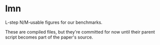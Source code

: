 lmn
===

L-step N/M-usable figures for our benchmarks.

These are compiled files, but they're committed for now until their parent
script becomes part of the paper's source.
